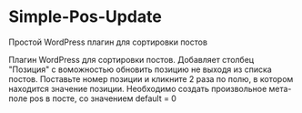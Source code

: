 # Simple-Pos-Update
Простой WordPress плагин для сортировки постов

Плагин WordPress для сортировки постов. Добавляет столбец "Позиция" с воможностью обновить позицию не выходя из списка постов.
Поставьте номер позиции и кликните 2 раза по полю, в котором находится значение позиции.
Необходимо создать произвольное мета-поле pos в посте, со значением default = 0
